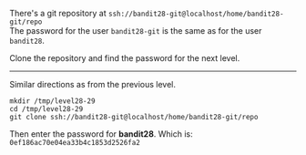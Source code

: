 There's a git repository at `ssh://bandit28-git@localhost/home/bandit28-git/repo`\
The password for the user `bandit28-git` is the same as for the user `bandit28`.

Clone the repository and find the password for the next level.

- - -

Similar directions as from the previous level.

`mkdir /tmp/level28-29`\
`cd /tmp/level28-29`\
`git clone ssh://bandit28-git@localhost/home/bandit28-git/repo` 

Then enter the password for **bandit28**.  Which is:\
`0ef186ac70e04ea33b4c1853d2526fa2`
